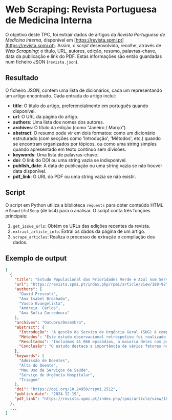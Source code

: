 # Web Scraping: Revista Portuguesa de Medicina Interna

O objetivo deste TPC, foi extrair dados de artigos da *Revista Portuguesa de Medicina Interna*, disponível em [https://revista.spmi.pt](https://revista.spmi.pt). Assim, o *script* desenvolvido, recolhe, através de *Web Scrapping*: o título, URL, autores, edição, resumo, palavras-chave, data da publicação e link do PDF. Estas informações são então guardadas num ficheiro JSON  (`revista.json`).


## Resultado
O ficheiro JSON, contém uma lista de dicionários, cada um representando um artigo encontrado. Cada entrada do artigo inclui:

- **title**: O título do artigo, preferencialmente em português quando disponível. 
- **url**: O URL da página do artigo.
- **authors**: Uma lista dos nomes dos autores.
- **archives**: O título da edição (como "Janeiro / Março").
- **abstract**: O resumo pode vir em dois formatos: como um dicionário estruturado (com secções como 'Introdução', 'Métodos', etc.) quando se encontram organizados por tópicos, ou como uma string simples quando apresentado em texto contínuo sem divisões.
- **keywords**: Uma lista de palavras-chave.
- **doi**: O link do DOI ou uma string vazia se indisponível.
- **publish_date**: A data de publicação ou uma string vazia se não houver data disponível.
- **pdf_link**: O URL do PDF ou uma string vazia se não existir.

## Script 
O script em Python utiliza a biblioteca `requests` para obter conteúdo HTML e `BeautifulSoup` (de bs4) para o analisar. O script conta três funções principais:

1. `get_issue_urls`: Obtém os URLs das edições recentes da revista.
2. `extract_article_info`: Extrai os dados da página de um artigo.
3. `scrape_articles`: Realiza o processo de extração e compilação dos dados. 

## Exemplo de output
```json
[  
  {
    "title": "Estudo Populacional das Prioridades Verde e Azul num Serviço de Urgência",
    "url": "https://revista.spmi.pt/index.php/rpmi/article/view/188-92",
    "authors": [
      "David Prescott",
      "Ana Isabel Brochado",
      "Vasco Evangelista",
      "Andreia  Carlos",
      "Ana Sofia Corredoura"
    ],
    "archives": "Outubro/Dezembro",
    "abstract": {
      "Introdução": "A gestão do Serviço de Urgência Geral (SUG) é complexa e multifatorial, com um influxo crescente de utentes, levando a sobrelotação hospitalar, com maiores tempos de espera, desgaste profissional e menor qualidade de cuidados. Cerca de 43% dos casos em Portugal são classificados como admissões não urgentes e pouco urgentes.",
      "Métodos": "Este estudo observacional retrospetivo foi realizado no SUG de um hospital distrital de Portugal, de outubro de 2018 a maio de 2019. Foram incluídos adultos com prioridade verde e azul na triagem. O destino na alta e o número de admissões à urgência foram analisados, com associações examinadas em relação à idade, modo de proveniência, ativação de via azul e acesso a cuidados de saúde primários.",
      "Resultados": "Incluímos 41 066 episódios, a maioria deles com prioridade verde (99,9%). A maioria dos doentes, 98,8%, teve alta para cuidados ambulatórios. Os frequent flyers (≥ 4 admissões) constituíam 3,3% dos doentes e os high users (≥ 10admissões) 0,3%. A análise mostrou associações significativas entre o destino à data de alta com a idade, com a proveniência e com a ativação da via azul (p<0,001). Houve ainda uma associação estatisticamente muito significativa entre o número de admissões e a idade (p<0,001) e o número de admissões e a capacidade de acesso aos CSP (p<0,001).",
      "Conclusão": "O estudo destaca a importância de vários fatores no destino dos doentes, mostrando uma forte associação entre a idade e a probabilidade de internamento. Além disso, a forma de chegada ao SUG e a ativação da via azul também se associam com o destino do doente. No entanto, são necessários mais estudos para entender os problemas sistémicos do SUG."
    },
    "keywords": [
      "Admissão de Doentes",
      "Alta do Doente",
      "Mau Uso de Serviços de Saúde",
      "Serviço de Urgência Hospitalar",
      "Triagem"
    ],
    "doi": "https://doi.org/10.24950/rspmi.2512",
    "publish_date": "2024-12-19",
    "pdf_link": "https://revista.spmi.pt/index.php/rpmi/article/view/188-92/1896"
  },
  ...
]
```

